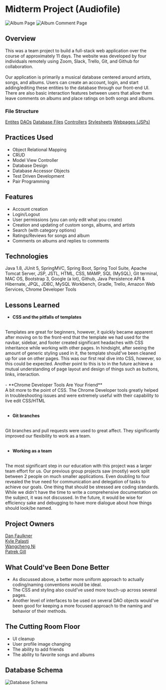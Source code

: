 # Midterm Project (Audiofile)
![Album Page](https://drive.google.com/uc?export=view&id=1vyVArZDWAd9We46cfYoZShZpNfvaS_sw)
![Album Comment Page](https://drive.google.com/uc?export=view&id=16AcTJqHZSmqX05cG6bIaG1Xv4-UCFg3W)


## Overview
This was a team project to build a full-stack web application over the course of approximately 11 days. The website was developed by four individuals remotely using Zoom, Slack, Trello, Git, and Github for collaboration.
<br>
<br>
Our application is primarily a musical database centered around artists, songs, and albums. Users can create an account, login, and start adding/editing these entities to the database through our front-end UI. There are also basic interaction features between users that allow them leave comments on albums and place ratings on both songs and albums.

### File Structure
[Entites](https://github.com/KPalasti/MidtermProject/tree/main/JPAAudiophile/src/main/java/com/skilldistillery/audiophile/entities)
[DAOs](https://github.com/KPalasti/MidtermProject/tree/main/AudioFile/src/main/java/com/skilldistillery/audiophile/data)
[Database Files](https://github.com/KPalasti/MidtermProject/tree/main/DB)
[Controllers](https://github.com/KPalasti/MidtermProject/tree/main/AudioFile/src/main/java/com/skilldistillery/audiophile/controller)
[Stylesheets](https://github.com/KPalasti/MidtermProject/tree/main/AudioFile/src/main/webapp/css)
[Webpages (JSPs)](https://github.com/KPalasti/MidtermProject/tree/main/AudioFile/src/main/webapp/WEB-INF)

## Practices Used
- Object Relational Mapping
- CRUD
- Model View Controller
- Database Design
- Database Accessor Objects
- Test Driven Development
- Pair Programming

## Features
- Account creation
- Login/Logout
- User permissions (you can only edit what you create)
- Creation and updating of custom songs, albums, and artists
- Search (with category options)
- Ratings/Reviews for songs and album
- Comments on albums and replies to comments

## Technologies
Java 1.8, JUnit 5, SpringMVC, Spring Boot, Spring Tool Suite, Apache Tomcat Server, JSP, JSTL, HTML, CSS, MAMP, SQL (MySQL), Git terminal, MAC OS, Bootstrap 3, Google (a lot), Github, Java Persistence API & Hibernate, JPQL, JDBC, MySQL Workbench, Gradle, Trello, Amazon Web Services, Chrome Developer Tools

## Lessons Learned
- **CSS and the pitfalls of templates**
<br>
Templates are great for beginners, however, it quickly became apparent after moving on to the front-end that the template we had used for the navbar, sidebar, and footer created significant headaches with CSS inheritance while working with other pages. In hindsight, after seeing the amount of generic styling used in it, the template should've been cleaned up for use on other pages. This was our first real dive into CSS, however, so this could be expected. Another point to this is to in the future achieve a mutual understanding of page layout and design of things such as buttons, links, interaction.
<br>
<br>
- **Chrome Developer Tools Are Your Friend**
<br>
A bit more to the point of CSS. The Chrome Developer tools greatly helped in troubleshooting issues and were extremely useful with their capability to live edit CSS/HTML
<br>
<br>

- **Git branches**
<br>
Git branches and pull requests were used to great affect. They significantly improved our flexibility to work as a team.
<br>
<br>

- **Working as a team**
<br>
The most significant step in our education with this project was a larger team effort for us. Our previous group projects saw (mostly) work split between 2 people on much smaller applications. Even doubling to four revealed the true need for communication and delegation of tasks to achieve our goals. One thing that should be stressed are coding standards. While we didn't have the time to write a comprehensive documentation on the subject, it was not discussed. In the future, it would be wise for efficiency sake and debugging to have more dialogue about how things should look/be named.

## Project Owners
[Dan Faulkner](https://github.com/DanFaulkner)
<br>
[Kyle Palasti](https://github.com/KPalasti)
<br>
[Wangcheng Ni](https://github.com/wangchengni)
<br>
[Patrek Gill](https://github.com/PatrekGill)

## What Could've Been Done Better
- As discussed above, a better more uniform approach to actually coding/naming conventions would be ideal.
- The CSS and styling also could've used more touch-up across several pages.
- Another level of interfaces to be used on several DAO objects would've been good for keeping a more focused approach to the naming and behavior of their methods.

## The Cutting Room Floor
- UI cleanup
- User profile image changing
- The ability to add friends
- The ability to favorite songs and albums

## Database Schema
![Database Schema](https://drive.google.com/uc?export=view&id=1tm6plsI2CzVoAF95C8qtbAp0b1hncMR2)

